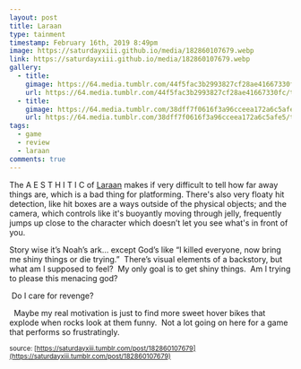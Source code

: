 ```yaml
---
layout: post
title: Laraan
type: tainment
timestamp: February 16th, 2019 8:49pm
image: https://saturdayxiii.github.io/media/182860107679.webp
link: https://saturdayxiii.github.io/media/182860107679.webp
gallery:
  - title: 
    gimage: https://64.media.tumblr.com/44f5fac3b2993827cf28ae41667330fc/tumblr_inline_pn1yntEaV31rnrp45_540.gif
    url: https://64.media.tumblr.com/44f5fac3b2993827cf28ae41667330fc/tumblr_inline_pn1yntEaV31rnrp45_540.gif
  - title: 
    gimage: https://64.media.tumblr.com/38dff7f0616f3a96cceea172a6c5afe5/tumblr_inline_pn1yutYMAs1rnrp45_540.gif
    url: https://64.media.tumblr.com/38dff7f0616f3a96cceea172a6c5afe5/tumblr_inline_pn1yutYMAs1rnrp45_540.gif
tags:
  - game
  - review
  - laraan
comments: true
---
```

The A E S T H I T I C of [Laraan](https://store.steampowered.com/app/493710/Laraan/) makes if very difficult to tell how far away things are, which is a bad thing for platforming. There's also very floaty hit detection, like hit boxes are a ways outside of the physical objects; and the camera, which controls like it's buoyantly moving through jelly, frequently jumps up close to the character which doesn’t let you see what's in front of you. 

Story wise it’s Noah’s ark&hellip; except God’s like “I killed everyone, now bring me shiny things or die trying.”  There’s visual elements of a backstory, but what am I supposed to feel?  My only goal is to get shiny things.  Am I trying to please this menacing god?

  Do I care for revenge?

  Maybe my real motivation is just to find more sweet hover bikes that explode when rocks look at them funny.  Not a lot going on here for a game that performs so frustratingly.



<small>source: [https://saturdayxiii.tumblr.com/post/182860107679](https://saturdayxiii.tumblr.com/post/182860107679)</small>